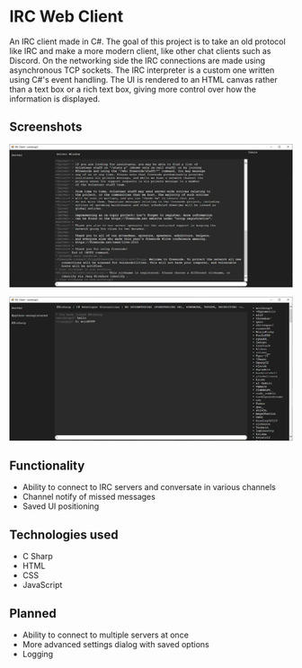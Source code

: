 # IRC Web Client
An IRC client made in C#. The goal of this project is to take an old protocol like IRC and make a more modern client, like other chat clients such as Discord. On the networking side the IRC connections are made using asynchronous TCP sockets. The IRC interpreter is a custom one written using C#'s event handling. The UI is rendered to an HTML canvas rather than a text box or a rich text box, giving more control over how the information is displayed.

## Screenshots
![IRC Client](ss1.jpg?raw=true "IRC Client")

![IRC Client](ss2.jpg?raw=true "IRC Client")

## Functionality
* Ability to connect to IRC servers and conversate in various channels
* Channel notify of missed messages
* Saved UI positioning

## Technologies used
* C Sharp
* HTML
* CSS
* JavaScript

## Planned
* Ability to connect to multiple servers at once
* More advanced settings dialog with saved options
* Logging
